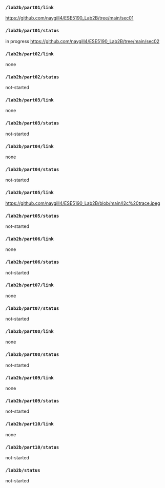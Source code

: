 ### `/lab2b/part01/link`
https://github.com/navgill4/ESE5190_Lab2B/tree/main/sec01
### `/lab2b/part01/status`
in progress
https://github.com/navgill4/ESE5190_Lab2B/tree/main/sec02
### `/lab2b/part02/link`
none
### `/lab2b/part02/status`
not-started
### `/lab2b/part03/link`
none
### `/lab2b/part03/status`
not-started
### `/lab2b/part04/link`
none
### `/lab2b/part04/status`
not-started
### `/lab2b/part05/link`
https://github.com/navgill4/ESE5190_Lab2B/blob/main/I2c%20trace.jpeg
### `/lab2b/part05/status`
not-started
### `/lab2b/part06/link`
none
### `/lab2b/part06/status`
not-started
### `/lab2b/part07/link`
none
### `/lab2b/part07/status`
not-started
### `/lab2b/part08/link`
none
### `/lab2b/part08/status`
not-started
### `/lab2b/part09/link`
none
### `/lab2b/part09/status`
not-started
### `/lab2b/part10/link`
none
### `/lab2b/part10/status`
not-started
### `/lab2b/status`
not-started
